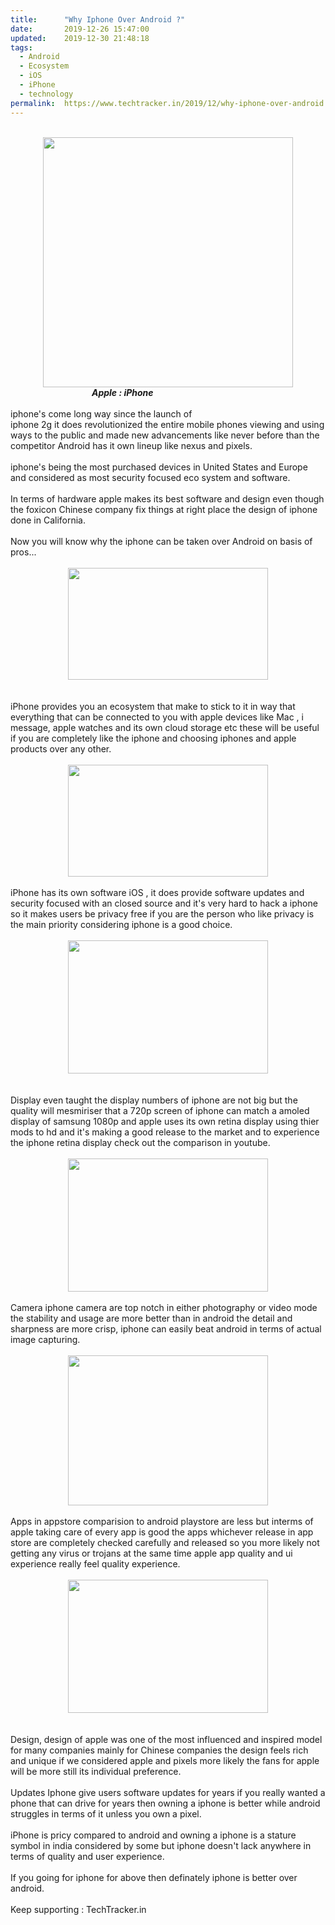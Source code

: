 ```yaml
---
title:		"Why Iphone Over Android ?"
date:		2019-12-26 15:47:00
updated:	2019-12-30 21:48:18
tags: 
  - Android
  - Ecosystem
  - iOS
  - iPhone
  - technology	
permalink:	https://www.techtracker.in/2019/12/why-iphone-over-android.html
---
```


<div dir="ltr" style="text-align: left;" trbidi="on">
<div>
<i></i></div>
<div style="font-style: italic;">
<div class="separator" style="font-style: italic;">
<br></div>
<div class="separator" style="clear: both; text-align: center;">
<a href="https://lh3.googleusercontent.com/-8VL1wEwgr6g/XghG-QkLzgI/AAAAAAAAAQ4/7KcWqRrQJFgFuMZT6QL1ZebGpfnWvWcdACLcBGAsYHQ/s1600/1577600757271879-0.png" imageanchor="1" style="margin-left: 1em; margin-right: 1em;">
    <img border="0" src="https://lh3.googleusercontent.com/-8VL1wEwgr6g/XghG-QkLzgI/AAAAAAAAAQ4/7KcWqRrQJFgFuMZT6QL1ZebGpfnWvWcdACLcBGAsYHQ/s1600/1577600757271879-0.png" width="400">
  </a>
</div>
&nbsp; &nbsp; &nbsp; &nbsp; &nbsp; &nbsp; &nbsp; &nbsp; &nbsp; &nbsp; &nbsp; &nbsp; &nbsp; &nbsp; &nbsp; &nbsp; &nbsp;<b>Apple : iPhone&nbsp;</b></div>
<div style="font-style: italic;">
<br></div>
iphone's come long way since the launch of<br>
<div>
iphone 2g it does revolutionized the entire mobile phones viewing and using ways to the public and made new advancements like never before than the competitor Android has it own lineup like nexus and pixels.<br>
<div>
<br></div>
<div>
iphone's being the most purchased devices in United States and Europe and considered as most security focused eco system and software.</div>
<div>
<br></div>
<div>
In terms of hardware apple makes its best software and design even though the foxicon Chinese company fix things at right place the design of iphone done in California.</div>
<div>
<br></div>
<div>
Now you will know why the iphone can be taken over Android on basis of pros...<br>
<br>
<div class="separator" style="clear: both; text-align: center;">
<a href="https://1.bp.blogspot.com/-TOE7L8vbhuk/XgohTuvpr0I/AAAAAAAAAYY/o81xy3lnGosEYfLIglLTfE7ZdpbJyPz9gCLcBGAsYHQ/s1600/IMG_20191230_213851_636.jpg" imageanchor="1" style="margin-left: 1em; margin-right: 1em;"><img border="0" data-original-height="719" data-original-width="1280" height="179" src="../../images/1626154640203572912-IMG_20191230_213851_636.jpg" width="320"></a></div>
<br></div>
<div>
<br></div>
<div>
iPhone provides you an ecosystem that make to stick to it in way that everything that can be connected to you with apple devices like Mac , i message, apple watches and its own cloud storage etc these will be useful if you are completely like the iphone and choosing iphones and apple products over any other.<br>
<br>
<div class="separator" style="clear: both; text-align: center;">
<a href="https://1.bp.blogspot.com/-e4LzEJdj9NQ/XgohmdKv8LI/AAAAAAAAAYg/_iU8C9f6XxIJCkpVsm8wwc81d0FY219KwCLcBGAsYHQ/s1600/IMG_20191230_214034_021.jpg" imageanchor="1" style="margin-left: 1em; margin-right: 1em;"><img border="0" data-original-height="719" data-original-width="1280" height="179" src="../../images/1626154640203572912-IMG_20191230_214034_021.jpg" width="320"></a></div>
</div>
<div>
<div class="separator" style="clear: both; text-align: center;">
<br></div>
</div>
<div>
iPhone has its own software iOS , it does provide software updates and security focused with an closed source and it's very hard to hack a iphone so it makes users be privacy free if you are the person who like privacy is the main priority considering iphone is a good choice.<br>
<br>
<div class="separator" style="clear: both; text-align: center;">
<a href="https://1.bp.blogspot.com/-ZUh8DanW1yY/Xgoh8LZcHfI/AAAAAAAAAYo/E8bgieakbLUjo1yJ9WwN0P4lee3JrTMawCLcBGAsYHQ/s1600/IMG_20191230_214220_494.jpg" imageanchor="1" style="margin-left: 1em; margin-right: 1em;"><img border="0" data-original-height="667" data-original-width="1000" height="213" src="../../images/1626154640203572912-IMG_20191230_214220_494.jpg" width="320"></a></div>
<br></div>
<div>
<br></div>
<div>
Display even taught the display numbers of iphone are not big but the quality will mesmiriser that a 720p screen of iphone can match a amoled display of samsung 1080p and apple uses its own retina display using thier mods to hd and it's making a good release to the market and to experience the iphone retina display check out the comparison in youtube.<br>
<br>
<div class="separator" style="clear: both; text-align: center;">
<a href="https://1.bp.blogspot.com/-j2AlqpgetJM/XgoiO4vZTVI/AAAAAAAAAY0/GOFHf6ND0JwWro62PZQBH1t_uesDMcDkQCLcBGAsYHQ/s1600/IMG_20191230_214303_274.jpg" imageanchor="1" style="margin-left: 1em; margin-right: 1em;"><img border="0" data-original-height="667" data-original-width="1000" height="213" src="../../images/1626154640203572912-IMG_20191230_214303_274.jpg" width="320"></a></div>
<br></div>
<div>
Camera iphone camera are top notch in either photography or video mode the stability and usage are more better than in android the detail and sharpness are more crisp, iphone can easily beat android in terms of actual image capturing.<br>
<br>
<div class="separator" style="clear: both; text-align: center;">
<a href="https://1.bp.blogspot.com/-nTouwmNvJMA/XgoimfENRzI/AAAAAAAAAZA/iRpd9LTM4jUAJT8k8c8zDWF6yGeBP_aKwCLcBGAsYHQ/s1600/IMG_20191230_214502_071.jpg" imageanchor="1" style="margin-left: 1em; margin-right: 1em;"><img border="0" data-original-height="750" data-original-width="1000" height="240" src="../../images/1626154640203572912-IMG_20191230_214502_071.jpg" width="320"></a></div>
</div>
<div>
<div class="separator" style="clear: both; text-align: center;">
<br></div>
</div>
<div>
Apps in appstore comparision to android playstore are less but interms of apple taking care of every app is good the apps whichever release in app store are completely checked carefully and released so you more likely not getting any virus or trojans at the same time apple app quality and ui experience really feel quality experience.<br>
<br>
<div class="separator" style="clear: both; text-align: center;">
<a href="https://1.bp.blogspot.com/-fHUZKpGOCKk/Xgoi8F4kDKI/AAAAAAAAAZI/arb9lIqP31kHBlRlfz5DazdpXt2c2yPugCLcBGAsYHQ/s1600/IMG_20191230_214600_644.jpg" imageanchor="1" style="margin-left: 1em; margin-right: 1em;"><img border="0" data-original-height="668" data-original-width="1000" height="213" src="../../images/1626154640203572912-IMG_20191230_214600_644.jpg" width="320"></a></div>
<br></div>
<div>
<br></div>
<div>
Design, design of apple was one of the most influenced and inspired model for many companies mainly for Chinese companies the design feels rich and unique if we considered apple and pixels more likely the fans for apple will be more still its individual preference.</div>
<div>
<br></div>
<div>
Updates Iphone give users software updates for years if you really wanted a phone that can drive for years then owning a iphone is better while android struggles in terms of it unless you own a pixel.</div>
<div>
<br></div>
<div>
iPhone is pricy compared to android and owning a iphone is a stature symbol in india considered by some but iphone doesn't lack anywhere in terms of quality and user experience.</div>
<div>
<br></div>
<div>
If you going for iphone for above then definately iphone is better over android.</div>
<div>
<br></div>
<div>
Keep supporting : TechTracker.in</div>
</div>
</div>
<!-- no comments on this post -->